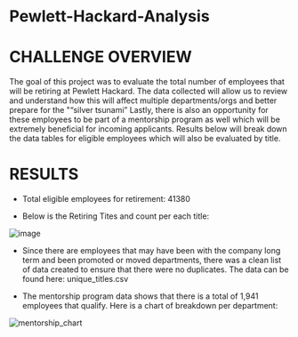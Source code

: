 # Pewlett-Hackard-Analysis

# CHALLENGE OVERVIEW
The goal of this project was to evaluate the total number of employees that will be retiring at Pewlett Hackard. The data collected will allow us to review and understand how this will affect multiple departments/orgs and better prepare for the "“silver tsunami”   Lastly, there is also an opportunity for these employees to be part of a mentorship program as well which will be extremely beneficial for incoming applicants.  Results below will break down the data tables for eligible employees which will also be evaluated by title.

# RESULTS

- Total eligible employees for retirement:  41380

 - Below is the Retiring Tites and count per each title:

![image](https://user-images.githubusercontent.com/85530690/127759069-952fdc9a-f9bc-4bd7-95b1-74edebd4dfa7.png)

- Since there are employees that may have been with the company long term and been promoted or moved departments, there was a clean list of data created to ensure that there were no duplicates.  The data can be found here:  unique_titles.csv

- The mentorship program data shows that there is a total of 1,941 employees that qualify.   Here is a chart of breakdown per department:

![mentorship_chart](https://user-images.githubusercontent.com/85530690/127759440-90bb7ef4-953a-438b-abce-f041a6a01231.png)
